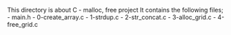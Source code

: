 This directory is about C - malloc, free project
It contains the following files;
	- main.h
	- 0-create_array.c
	- 1-strdup.c
	- 2-str_concat.c
	- 3-alloc_grid.c
	- 4-free_grid.c
